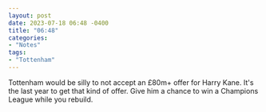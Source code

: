 ```yaml
---
layout: post
date: 2023-07-18 06:48 -0400
title: "06:48"
categories:
- "Notes"
tags:
- "Tottenham"
---
```


Tottenham would be silly to not accept an £80m+ offer for Harry Kane. It's the last year to get that kind of offer. Give him a chance to win a Champions League while you rebuild.
